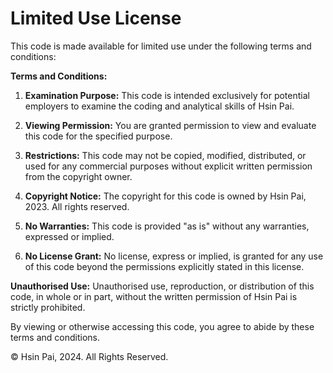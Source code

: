 # Limited Use License

This code is made available for limited use under the following terms and conditions:

**Terms and Conditions:**

1. **Examination Purpose:** This code is intended exclusively for potential employers to examine the coding and analytical skills of Hsin Pai.

2. **Viewing Permission:** You are granted permission to view and evaluate this code for the specified purpose.

3. **Restrictions:** This code may not be copied, modified, distributed, or used for any commercial purposes without explicit written permission from the copyright owner.

4. **Copyright Notice:** The copyright for this code is owned by Hsin Pai, 2023. All rights reserved.

5. **No Warranties:** This code is provided "as is" without any warranties, expressed or implied.

6. **No License Grant:** No license, express or implied, is granted for any use of this code beyond the permissions explicitly stated in this license.

**Unauthorised Use:** Unauthorised use, reproduction, or distribution of this code, in whole or in part, without the written permission of Hsin Pai is strictly prohibited.

By viewing or otherwise accessing this code, you agree to abide by these terms and conditions.

© Hsin Pai, 2024. All Rights Reserved.
